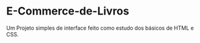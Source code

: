# E-Commerce-de-Livros
Um Projeto simples de interface feito como estudo dos básicos de HTML e CSS.
